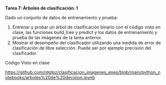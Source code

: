 **Tarea 7:  Árboles de clasificación. 1** 

Dado un conjunto de datos de entrenamiento y prueba:

1. Entrenar y probar un árbol de clasificación binario con el código visto en clase, las funciones build_tree y predict y los datos de entrenamiento y prueba de las imágenes de la tarea anterior.
2.  Mostrar el desempeño del clasificador utilizando una medida de error de clasificación de libre selección. Puede ser por ejemplo precisión del clasificador.  



Código Visto en clase

https://github.com/rdglpz/clasificacion_imagenes_enes/blob/main/python_notebooks/arboles%20de%20decision.ipynb